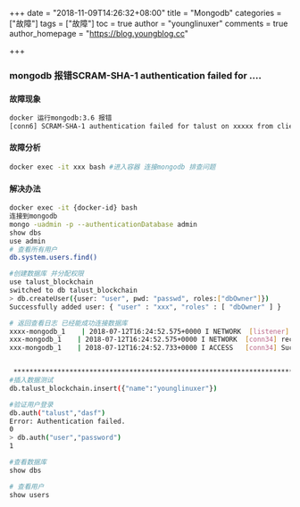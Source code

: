 +++
date = "2018-11-09T14:26:32+08:00"
title = "Mongodb"
categories = ["故障"]
tags = ["故障"]
toc = true
author = "younglinuxer"
comments = true
author_homepage =  "https://blog.youngblog.cc"

+++

### mongodb 报错SCRAM-SHA-1 authentication failed for ....

#### 故障现象
```bash
docker 运行mongodb:3.6 报错
[conn6] SCRAM-SHA-1 authentication failed for talust on xxxxx from client 172.20.0.3:33426 ; UserNotFound: Could not find user xxxxx
```
#### 故障分析
```bash
docker exec -it xxx bash #进入容器 连接mongodb 排查问题
```

#### 解决办法
```bash
docker exec -it {docker-id} bash 
连接到mongodb 
mongo -uadmin -p --authenticationDatabase admin 
show dbs 
use admin 
# 查看所有用户
db.system.users.find()  

#创建数据库 并分配权限
use talust_blockchain
switched to db talust_blockchain
> db.createUser({user: "user", pwd: "passwd", roles:["dbOwner"]})
Successfully added user: { "user" : "xxx", "roles" : [ "dbOwner" ] }

# 返回查看日志 已经能成功连接数据库 
xxxx-mongodb_1    | 2018-07-12T16:24:52.575+0000 I NETWORK  [listener] connection accepted from 172.20.0.3:33482 #34 (2 connections now open)
xxx-mongodb_1    | 2018-07-12T16:24:52.575+0000 I NETWORK  [conn34] received client metadata from 172.20.0.3:33482 conn34: { driver: { name: "mongo-java-driver", version: "unknown" }, os: { type: "Linux", name: "Linux", architecture: "amd64", version: "3.10.0-693.2.2.el7.x86_64" }, platform: "Java/Oracle Corporation/1.8.0_111-internal-alpine-r0-b14" }
xxx-mongodb_1    | 2018-07-12T16:24:52.733+0000 I ACCESS   [conn34] Successfully authenticated as principal talust on talust_blockchain


 ****************************************************************************************常用命令
#插入数据测试
db.talust_blockchain.insert({"name":"younglinuxer"})

#验证用户登录
db.auth("talust","dasf")
Error: Authentication failed.
0
> db.auth("user","password")
1

#查看数据库
show dbs 

# 查看用户
show users 
```